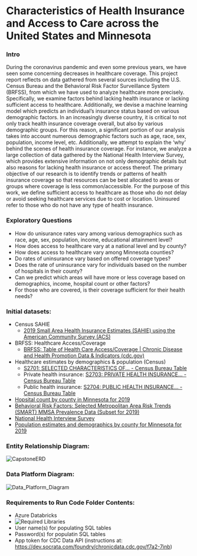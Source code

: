 # Characteristics of Health Insurance and Access to Care across the United States and Minnesota


### Intro
During the coronavirus pandemic and even some previous years, we have seen some concerning decreases in healthcare coverage. This project report reflects on data gathered from several sources including the U.S. Census Bureau and the Behavioral Risk Factor Surveillance System (BRFSS),  from which we have used to analyze healthcare more precisely. Specifically, we examine factors behind lacking health insurance or lacking sufficient access to healthcare. Additionally, we devise a machine learning model which predicts an individual’s insurance status based on various demographic factors. 
In an increasingly diverse country, it is critical to not only track health insurance coverage overall, but also by various demographic groups. For this reason, a significant portion of our analysis takes into account numerous demographic factors such as age, race, sex, population, income level, etc. Additionally, we attempt to explain the ‘why’ behind the scenes of health insurance coverage. For instance, we analyze a large collection of data gathered by the National Health Interview Survey, which provides extensive information on not only demographic details but also reasons for lacking health insurance or access thereof.  The primary objective of our research is to identify trends or patterns of health insurance coverage so that resources can be best allocated to areas or groups where coverage is less common/accessible. For the purpose of this work, we define sufficient access to healthcare as those who do not delay or avoid seeking healthcare services due to cost or location. Uninsured refer to those who do not have any type of health insurance. 



### Exploratory Questions
  * How do unisurance rates vary among various demographics such as race, age, sex, population, income, educational attainment level?
  * How does access to healthcare vary at a national level and by county?
  * How does access to healthcare vary among Minnesota counties?
  * Do rates of uninsurance vary based on offered coverage types? 
  * Does the rate of uninsurance vary for individuals based on the number of hospitals in their county?
  * Can we predict which areas will have more or less coverage based on demographics, income, hospital count or other factors?
  * For those who are covered, is their coverage sufficient for their health needs?



### Initial datasets:
  * Census SAHIE 
      * [2019 Small Area Health Insurance Estimates (SAHIE) using the American Community Survey (ACS) ](https://www.census.gov/data/datasets/time-series/demo/sahie/estimates-acs.html)
  * BRFSS: Healthcare Access/Coverage
      * [BRFSS: Table of Health Care Access/Coverage | Chronic Disease and Health Promotion Data & Indicators (cdc.gov)](https://chronicdata.cdc.gov/Behavioral-Risk-Factors/BRFSS-Table-of-Health-Care-Access-Coverage/f7a2-7inb)
  * Healthcare estimates by demographics & population (Census)
      * [S2701: SELECTED CHARACTERISTICS OF... - Census Bureau Table](https://data.census.gov/cedsci/table?q=health%20insurance&g=0400000US27,27%240500000&tid=ACSST1Y2021.S2701&moe=false)
      * Private health insurance: [S2703: PRIVATE HEALTH INSURANCE... - Census Bureau Table](https://data.census.gov/cedsci/table?q=health%20insurance&g=0400000US27,27%240500000&tid=ACSST1Y2021.S2703)
      * Public health insurance: [S2704: PUBLIC HEALTH INSURANCE... - Census Bureau Table](https://data.census.gov/cedsci/table?q=health%20insurance&g=0400000US27,27%240500000&tid=ACSST1Y2021.S2704)
   * [Hopsital count by county in Minnesota for 2019](https://data.census.gov/cedsci/table?q=hospital%20cb&g=0400000US27,27%240500000)
   * [Behavioral Risk Factors: Selected Metropolitan Area Risk Trends (SMART) MMSA Prevalence Data (Subset for 2019)](https://chronicdata.cdc.gov/Behavioral-Risk-Factors/Behavioral-Risk-Factors-Selected-Metropolitan-Area/j32a-sa6u/data)
   * [National Health Interview Survey](https://www.cdc.gov/nchs/nhis/index.htm)
   * [Population estimates and demographics by county for Minnesota for 2019](https://data.census.gov/cedsci/table?q=county%20population&g=0400000US27,27%240500000&tid=ACSDP1Y2021.DP05&moe=false)



### Entity Relationship Diagram:
![CapstoneERD](https://user-images.githubusercontent.com/110693932/192833067-60242816-bda7-4ec2-93db-b53e26b6bf7e.png)



### Data Platform Diagram:
![Data_Platform_Diagram](https://user-images.githubusercontent.com/110693932/192818805-a0e8ec38-2a1c-4a01-8849-2e7805281b0c.png)


### Requirements to Run Code Folder Contents:
* Azure Databricks
* ![Required Libraries](https://github.com/kylee-lapierre/capstone-healthcare/blob/main/code/Required%20Libraries)
* User name(s) for populating SQL tables
* Password(s) for populatin SQL tables
* App token for CDC Data API (instructions at: https://dev.socrata.com/foundry/chronicdata.cdc.gov/f7a2-7inb)
